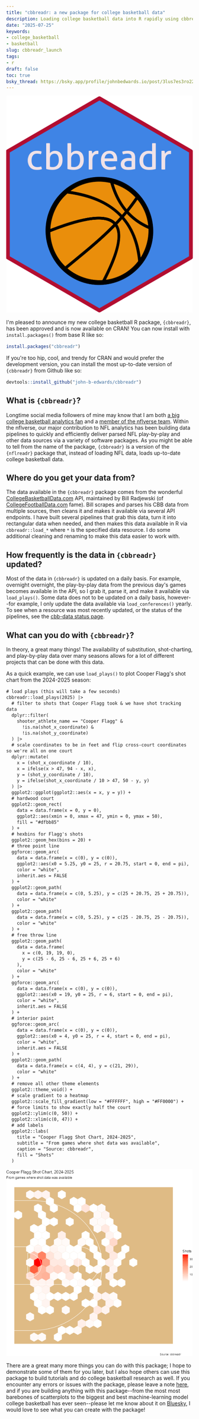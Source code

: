 ```yaml
---
title: "cbbreadr: a new package for college basketball data"
description: Loading college basketball data into R rapidly using cbbreadr
date: "2025-07-25"
keywords: 
- college_basketball
- basketball
slug: cbbreadr_launch
tags: 
- r
draft: false
toc: true
bsky_thread: https://bsky.app/profile/johnbedwards.io/post/3lus7es3ro22w
---
```


![](https://github.com/john-b-edwards/cbbd-data/raw/master/data/outputs/cbbreadr_hex.png?raw=true)

I'm pleased to announce my new college basketball R package, `{cbbreadr}`, has been approved and is now available on CRAN! You can now install with `install.packages()` from base R like so:

```r
install.packages("cbbreadr")
```

If you're too hip, cool, and trendy for CRAN and would prefer the development version, you can install the most up-to-date version of `{cbbreadr}` from Github like so:

```r
devtools::install_github("john-b-edwards/cbbreadr")
```

## What is `{cbbreadr}`?

Longtime social media followers of mine may know that I am both [a big college basketball analytics fan](https://johnbedwards.io/blog/march_madness_2025_round_one/) and a [member of the nflverse team](https://github.com/nflverse). Within the nflverse, our major contribution to NFL analytics has been building data pipelines to quickly and efficiently deliver parsed NFL play-by-play and other data sources via a variety of software packages. As you might be able to tell from the name of the package, `{cbbreadr}` is a version of the `{nflreadr}` package that, instead of loading NFL data, loads up-to-date college basketball data.

## Where do you get your data from?

The data available in the  `{cbbreadr}` package comes from the wonderful [CollegeBasketballData.com](https://collegebasketballdata.com/) API, maintained by Bill Radjewski (of [CollegeFootballData.com](https://collegefootballdata.com/) fame). Bill scrapes and parses his CBB data from multiple sources, then cleans it and makes it available via several API endpoints. I have built several pipelines that grab this data, turn it into rectangular data when needed, and then makes this data available in R via `cbbreadr::load_*` where `*` is the specified data resource. I do some additional cleaning and renaming to make this data easier to work with.

## How frequently is the data in `{cbbreadr}` updated?

Most of the data in `{cbbreadr}` is updated on a daily basis. For example, overnight overnight, the play-by-play data from the previous day's games becomes available in the API, so I grab it, parse it, and make it available via `load_plays()`. Some data does not to be updated on a daily basis, however--for example, I only update the data available via `load_conferences()` yearly. To see when a resource was most recently updated, or the status of the pipelines, see the [cbb-data status page](https://github.com/john-b-edwards/cbbd-data).

## What can you do with `{cbbreadr}`?

In theory, a great many things! The availability of substitution, shot-charting, and play-by-play data over many seasons allows for a lot of different projects that can be done with this data.

As a quick example, we can use `load_plays()` to plot Cooper Flagg's shot chart from the 2024-2025 season:

```{r}
# load plays (this will take a few seconds)
cbbreadr::load_plays(2025) |>
  # filter to shots that Cooper Flagg took & we have shot tracking data
  dplyr::filter(
    shooter_athlete_name == "Cooper Flagg" &
      !is.na(shot_x_coordinate) &
      !is.na(shot_y_coordinate)
  ) |>
  # scale coordinates to be in feet and flip cross-court coordinates so we're all on one court
  dplyr::mutate(
    x = (shot_x_coordinate / 10),
    x = ifelse(x > 47, 94 - x, x),
    y = (shot_y_coordinate / 10),
    y = ifelse(shot_x_coordinate / 10 > 47, 50 - y, y)
  ) |>
  ggplot2::ggplot(ggplot2::aes(x = x, y = y)) +
  # hardwood court
  ggplot2::geom_rect(
    data = data.frame(x = 0, y = 0),
    ggplot2::aes(xmin = 0, xmax = 47, ymin = 0, ymax = 50),
    fill = "#dfbb85"
  ) +
  # hexbins for Flagg's shots
  ggplot2::geom_hex(bins = 20) +
  # three point line
  ggforce::geom_arc(
    data = data.frame(x = c(0), y = c(0)),
    ggplot2::aes(x0 = 5.25, y0 = 25, r = 20.75, start = 0, end = pi),
    color = "white",
    inherit.aes = FALSE
  ) +
  ggplot2::geom_path(
    data = data.frame(x = c(0, 5.25), y = c(25 + 20.75, 25 + 20.75)),
    color = "white"
  ) +
  ggplot2::geom_path(
    data = data.frame(x = c(0, 5.25), y = c(25 - 20.75, 25 - 20.75)),
    color = "white"
  ) +
  # free throw line
  ggplot2::geom_path(
    data = data.frame(
      x = c(0, 19, 19, 0),
      y = c(25 - 6, 25 - 6, 25 + 6, 25 + 6)
    ),
    color = "white"
  ) +
  ggforce::geom_arc(
    data = data.frame(x = c(0), y = c(0)),
    ggplot2::aes(x0 = 19, y0 = 25, r = 6, start = 0, end = pi),
    color = "white",
    inherit.aes = FALSE
  ) +
  # interior paint
  ggforce::geom_arc(
    data = data.frame(x = c(0), y = c(0)),
    ggplot2::aes(x0 = 4, y0 = 25, r = 4, start = 0, end = pi),
    color = "white",
    inherit.aes = FALSE
  ) +
  ggplot2::geom_path(
    data = data.frame(x = c(4, 4), y = c(21, 29)),
    color = "white"
  ) +
  # remove all other theme elements
  ggplot2::theme_void() +
  # scale gradient to a heatmap
  ggplot2::scale_fill_gradient(low = "#FFFFFF", high = "#FF0000") +
  # force limits to show exactly half the court
  ggplot2::ylim(c(0, 50)) +
  ggplot2::xlim(c(0, 47)) +
  # add labels
  ggplot2::labs(
    title = "Cooper Flagg Shot Chart, 2024-2025",
    subtitle = "From games where shot data was available",
    caption = "Source: cbbreadr",
    fill = "Shots"
  )
```

![sample cbbreadr plot](https://github.com/john-b-edwards/johnedwards/blob/main/public/images/cbbreadr/sample_plot.png?raw=true)

There are a great many more things you can do with this package; I hope to demonstrate some of them for you later, but I also hope others can use this package to build tutorials and do college basketball research as well. If you encounter any errors or issues with the package, please leave a note [here](https://github.com/john-b-edwards/cbbreadr), and if you are building anything with this package--from the most most barebones of scatterplots to the biggest and best machine-learning model college basketball has ever seen--please let me know about it on [Bluesky](https://bsky.app/profile/johnbedwards.io), I would love to see what you can create with the package!